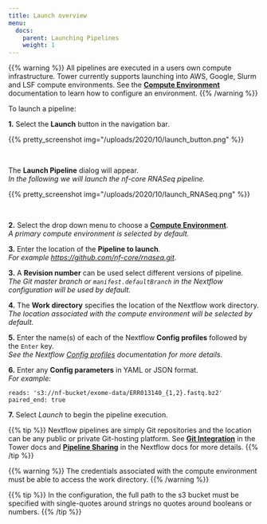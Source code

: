 ```yaml
---
title: Launch overview
menu:
  docs:
    parent: Launching Pipelines
    weight: 1
---
```

{{% warning %}}
All pipelines are executed in a users own compute infrastructure. Tower currently supports launching into AWS, Google, Slurm and LSF compute environments. See the [**Compute Environment**](/content/docs/compute-environments) documentation to learn how to configure an environment.
{{% /warning %}}

To launch a pipeline:

**1.** Select the **Launch** button in the navigation bar.

{{% pretty_screenshot img="/uploads/2020/10/launch_button.png" %}}

<br>

The **Launch Pipeline** dialog will appear.  
*In the following we will launch the nf-core RNASeq pipeline.*

{{% pretty_screenshot img="/uploads/2020/10/launch_RNASeq.png" %}}

<br>

**2.** Select the drop down menu to choose a [**Compute Environment**](/content/docs/compute-environments).  
*A primary compute environment is selected by default.*

**3.** Enter the location of the **Pipeline to launch**.  
*For example https://github.com/nf-core/rnaseq.git*.

**3.** A **Revision number** can be used select different versions of pipeline.  
*The Git master branch or `manifest.defaultBranch` in the Nextflow configuration will be used by default.*

**4.** The **Work directory** specifies the location of the Nextflow work directory.  
*The location associated with the compute environment will be selected by default.*

**5.** Enter the name(s) of each of the Nextflow **Config profiles** followed by the `Enter` key.  
*See the Nextflow [Config profiles](https://www.nextflow.io/docs/latest/config.html?highlight=profiles#config-profiles) documentation for more details.*

**6.** Enter any **Config parameters** in YAML or JSON format.  
*For example:*

    reads: 's3://nf-bucket/exome-data/ERR013140_{1,2}.fastq.bz2'  
    paired_end: true

**7.** Select *Launch* to begin the pipeline execution.

{{% tip %}}
Nextflow pipelines are simply Git repositories and the location can be any public or private Git-hosting platform. See [**Git Integration**](/content/docs/git-integration) in the Tower docs and [**Pipeline Sharing**](https://www.nextflow.io/docs/latest/sharing.html) in the Nextflow docs for more details.
{{% /tip %}}

{{% warning %}}
The credentials associated with the compute environment must be able to access the work directory.
{{% /warning %}}

{{% tip %}}
In the configuration, the full path to the s3 bucket must be specified with single-quotes around strings no quotes around booleans or numbers.
{{% /tip %}}
